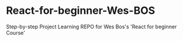 # React-for-beginner-Wes-BOS
Step-by-step Project Learning REPO for Wes Bos's 'React for beginner Course'
